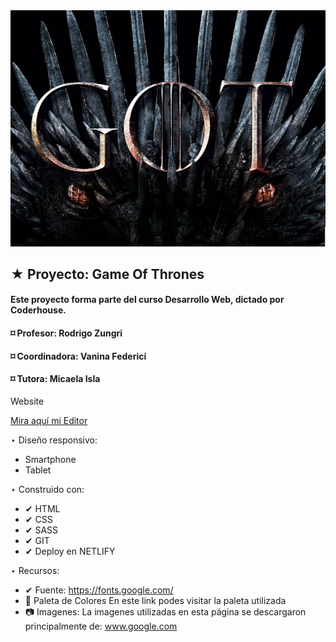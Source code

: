 <img src="./img/Imagen-Readme.jpg">

 ## ★ Proyecto: Game Of Thrones
 ####  Este proyecto forma parte del curso Desarrollo Web, dictado por Coderhouse.
 ####  ⌑ Profesor: Rodrigo Zungri
 ####  ⌑ Coordinadora: Vanina Federici
 ####  ⌑ Tutora: Micaela Isla

 Website
 
 [Mira aquí mi Editor](https://gameof-thrones.netlify.app/) 


 ⋆ Diseño responsivo:
   - Smartphone
   - Tablet

 ⋆ Construido con:
   - ✔ HTML
   - ✔ CSS
   - ✔ SASS
   - ✔ GIT
   - ✔ Deploy en NETLIFY

 ⋆ Recursos:
   - ✔  Fuente: https://fonts.google.com/
   - 🎨 Paleta de Colores En este link podes visitar la paleta utilizada
   - 📷 Imagenes: La imagenes utilizadas en esta página se descargaron principalmente de: www.google.com


  